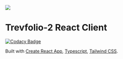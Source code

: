 ![](https://trevfolio-2-pub.s3.amazonaws.com/assets/TN_logo.png)

# Trevfolio-2 React Client

[![Codacy Badge](https://app.codacy.com/project/badge/Grade/0b63496ba0f847c7a6eff3c964e2e687)](https://www.codacy.com/gh/trevv16/trevfolio-2-react/dashboard?utm_source=github.com&utm_medium=referral&utm_content=trevv16/trevfolio-2-react&utm_campaign=Badge_Grade)

Built with [Create React App](https://create-react-app.dev/), [Typescript](https://www.typescriptlang.org/), [Tailwind CSS](https://tailwindcss.com/).
